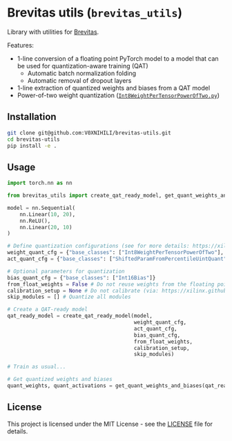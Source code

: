 # Brevitas utils (`brevitas_utils`)

Library with utilities for [Brevitas](https://github.com/Xilinx/brevitas/).

Features:

- 1-line conversion of a floating point PyTorch model to a model that can be used for quantization-aware training (QAT)
  - Automatic batch normalization folding
  - Automatic removal of dropout layers
- 1-line extraction of quantized weights and biases from a QAT model
- Power-of-two weight quantization ([`Int8WeightPerTensorPowerOfTwo.py`](brevitas_utils/custom_quantizers/Int8WeightPerTensorPowerOfTwo.py))

## Installation

```bash
git clone git@github.com:V0XNIHILI/brevitas-utils.git
cd brevitas-utils
pip install -e .
```

## Usage

```python
import torch.nn as nn

from brevitas_utils import create_qat_ready_model, get_quant_weights_and_biases

model = nn.Sequential(
    nn.Linear(10, 20),
    nn.ReLU(),
    nn.Linear(20, 10)
)

# Define quantization configurations (see for more details: https://xilinx.github.io/brevitas/tutorials/tvmcon2021.html#Inheriting-from-a-quantizer)
weight_quant_cfg = {"base_classes": ["Int8WeightPerTensorPowerOfTwo"], "kwargs": {"bit_width": 4, "narrow_range": False}}
act_quant_cfg = {"base_classes": ["ShiftedParamFromPercentileUintQuant"], "kwargs": {"bit_width": 4, "collect_stats_steps": 1500}}

# Optional parameters for quantization
bias_quant_cfg = {"base_classes": ["Int16Bias"]}
from_float_weights = False # Do not reuse weights from the floating point model
calibration_setup = None # Do not calibrate (via: https://xilinx.github.io/brevitas/tutorials/tvmcon2021.html#Calibration-based-post-training-quantization) the model
skip_modules = [] # Quantize all modules

# Create a QAT-ready model
qat_ready_model = create_qat_ready_model(model,
                                         weight_quant_cfg,
                                         act_quant_cfg,
                                         bias_quant_cfg,
                                         from_float_weights,
                                         calibration_setup,
                                         skip_modules)

# Train as usual...

# Get quantized weights and biases
quant_weights, quant_activations = get_quant_weights_and_biases(qat_ready_model, (10,))
```

## License

This project is licensed under the MIT License - see the [LICENSE](LICENSE) file for details.

